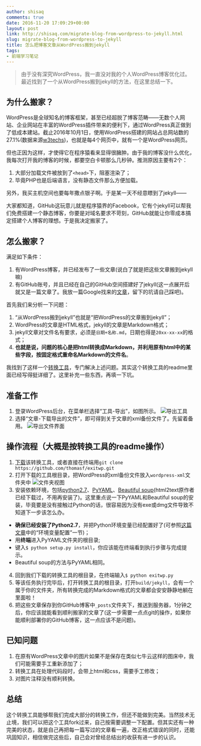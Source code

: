 ```yaml
---
author: shisaq
comments: true
date: 2016-11-20 17:09:29+00:00
layout: post
link: http://shisaq.com/migrate-blog-from-wordpress-to-jekyll.html
slug: migrate-blog-from-wordpress-to-jekyll
title: 怎么把博客文章从WordPress搬到jekyll
tags:
- 前端学习笔记
---
```


> 由于没有深究WordPress，我一直没对我的个人WordPress博客优化过。最近找到了一个从WordPress搬到jekyll的方法，在这里总结一下。

## 为什么搬家？

WordPress是全球知名的博客框架，甚至已经超脱了博客范畴——无数个人网站、企业网站在丰富的WordPress插件带来的便利下，通过WordPress真正做到了低成本建站。截止2016年10月1日，使用WordPress搭建的网站占总网站数的27.1%(数据来源[w3techs](https://w3techs.com/))，也就是每4个网页中，就有一个是WordPress网页。

但也正因为这样，才使得它在程序猿看来显得很臃肿。由于我的博客没什么优化，我每次打开我的博客的时候，都要空白卡顿那么几秒钟。推测原因主要有2个：

1. 大部分加载文件被放到了`<head>`下，阻塞渲染了；
2. 毕竟PHP也是后端语言，没有静态文件那么方便加载。

另外，我买主机空间也要每年撒点银子啊。于是某一天不经意瞟到了jekyll——

大家都知道，GitHub这玩意儿就是程序猿界的Facebook，它有个jekyll可以帮我们免费搭建一个静态博客，你要是对域名要求不苛刻，GitHub就能让你零成本搞定搭建个人博客的理想。于是我决定搬家了。

## 怎么搬家？

满足如下条件：

1. 有WordPress博客，并已经发布了一些文章(说白了就是把这些文章搬到jekyll嘛)
2. 有GitHub账号，并且已经在自己的GitHub空间搭建好了jekyll(这一点展开后就又是一篇文章了。我放一篇Google找来的[文章](http://cenalulu.github.io/jekyll/how-to-build-a-blog-using-jekyll-markdown/)，留下的坑请自己踩吧)。

首先我们来分析一下问题：

1. “从WordPress搬到jekyll”也就是“把WordPress的文章搬到jekyll”；
2. WordPress的文章是HTML格式，jekyll的文章是Markdown格式；
3. jekyll文章对文件名有要求，必须是`日期+名称.md`，日期也得是`20xx-xx-xx`的格式；
4. **也就是说，问题的核心是把html转换成Markdown，并利用原有html中的某些字段，按固定格式重命名Markdown的文件名**。

我找到了这样一个[转换工具](https://github.com/thomasf/exitwp)，专门解决上述问题。其实这个转换工具的readme里面已经写得挺详细了。这里补充一些东西，再填一下坑。

## 准备工作

1. 登录WordPress后台，在菜单栏选择“工具-导出”，如图所示。
  ![导出工具](http://7xpx1z.com1.z0.glb.clouddn.com/export.png)
2. 选择“文章-下载导出的文件”，即可得到关于文章的xml备份文件了。先留着备用。
  ![导出文件界面](http://7xpx1z.com1.z0.glb.clouddn.com/export2.png)

## 操作流程（大概是按转换工具的readme操作）

1. [下载](https://github.com/thomasf/exitwp/zipball/master)该转换工具，或者直接在终端用`git clone https://github.com/thomasf/exitwp.git`
2. 打开下载的工具根目录，把WordPress的xml备份文件放入`wordpress-xml`文件夹中
  ![文件夹视图](http://7xpx1z.com1.z0.glb.clouddn.com/exitwplist.png)
3. 安装依赖环境，包括[python2.7](http://python.org/)、[PyYAML](http://pyyaml.org/wiki/PyYAML)、[Beautiful soup](https://www.crummy.com/software/BeautifulSoup/#Download)(html2text原作者已经下载过，不用再安装了)。这里重点说一下PyYAML和Beautiful soup的安装，毕竟要是没有接触过Python的话，很容易因为没有exe或dmg文件导致不知道下一步该怎么办。
  * **确保已经安装了Python2.7**，并把Python环境变量已经配置好了(可参照[这篇文章](http://www.runoob.com/python/python-install.html)中的“环境变量配置”一节)；
  * 用**终端**进入PyYAML文件夹的根目录;
  * 键入`$ python setup.py install`，你应该能在终端看到执行步骤与完成提示。
  * Beautiful soup的方法与PyYAML相同。
4. 回到我们下载的转换工具的根目录，在终端输入`$ python exitwp.py`
5. 等该任务执行完毕后，打开转换工具的根目录，打开`build/jekyll`，会有一个属于你的文件夹，所有转换完成的Markdown格式的文章都会安安静静地躺在里面啦！
6. 把这些文章保存到你GitHub博客中`_posts`文件夹下，推送到服务器，1分钟之后，你应该就能看到顺利搬家的文章了(这一步需要一点点git的操作，如果你能顺利部署你的GitHub博客，这一点应该不是问题)。

## 已知问题

1. 在原有WordPress文章中的图片如果不是保存在类似七牛云这样的图床中，我们可能需要手工重新添加了；
2. 转换工具在处理代码段时，会带上html和css，需要手工修改；
3. 对图片注释没有顺利转换。

## 总结

这个转换工具能够帮我们完成大部分的转换工作，但还不能做到完美。当然技术无止境，我们可以把这个工具fork过来，自己按需要调整一下配置。但其实还有一种完美的状态，就是自己再把每一篇写过的文章看一遍，改正格式错误的同时，还能巩固知识，相信做完这些后，自己会对曾经总结出的收获有进一步的认识。
